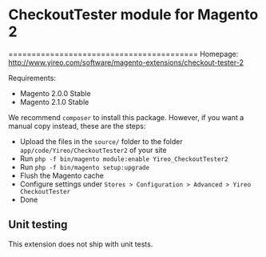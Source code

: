 # CheckoutTester module for Magento 2
=========================================
Homepage: http://www.yireo.com/software/magento-extensions/checkout-tester-2

Requirements:
* Magento 2.0.0 Stable
* Magento 2.1.0 Stable

We recommend `composer` to install this package. However, if you want a manual copy instead, these are the steps:
* Upload the files in the `source/` folder to the folder `app/code/Yireo/CheckoutTester2` of your site
* Run `php -f bin/magento module:enable Yireo_CheckoutTester2`
* Run `php -f bin/magento setup:upgrade`
* Flush the Magento cache
* Configure settings under `Stores > Configuration > Advanced > Yireo CheckoutTester`
* Done

## Unit testing
This extension does not ship with unit tests.
